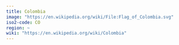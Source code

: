 ```yaml
---
title: Colombia
image: "https://en.wikipedia.org/wiki/File:Flag_of_Colombia.svg"
iso2-code: CO
region: ~
wiki: "https://en.wikipedia.org/wiki/Colombia"
---
```

